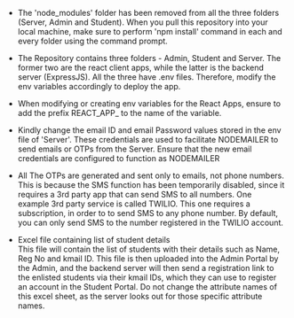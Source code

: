 * The 'node_modules' folder has been removed from all the three folders (Server, Admin and Student). When you pull this repository into your local machine, make sure to perform 'npm install' command in each and every folder using the command prompt.

* The Repository contains three folders - Admin, Student and Server. The former two are the react client apps, while the latter is the backend server (ExpressJS). All the three have .env files. Therefore, modify the env variables accordingly to deploy the app.

* When modifying or creating env variables for the React Apps, ensure to add the prefix REACT_APP_ to the name of the variable.

* Kindly change the email ID and email Password values stored in the env file of 'Server'. These credentials are used to facilitate NODEMAILER to send emails or OTPs from the Server. Ensure that the new email credentials are configured to function as NODEMAILER

* All The OTPs are generated and sent only to emails, not phone numbers. This is because the SMS function has been temporarily disabled, since it requires a 3rd party app that can send SMS to all numbers. One example 3rd party service is called TWILIO. This one requires a subscription, in order to to send SMS to any phone number. By default, you can only send SMS to the number registered in the TWILIO account.

* Excel file containing list of student details <br/>
This file will contain the list of students with their details such as Name, Reg No and kmail ID. This file is then uploaded into the Admin Portal by the Admin, and the backend server will then send a registration link to the enlisted students via their kmail IDs, which they can use to register an account in the Student Portal. Do not change the attribute names of this excel sheet, as the server looks out for those specific attribute names.
